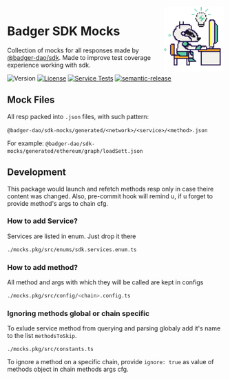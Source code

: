 <div> 
  <img align="right" src="docs/images/badger.png" height="150" />
</div>

# Badger SDK Mocks

Collection of mocks for all responses made by [@badger-dao/sdk](https://www.npmjs.com/package/@badger-dao/sdk).
Made to improve test coverage experience working with sdk.

![Version](https://img.shields.io/npm/v/@badger-dao/sdk-mocks)
[![License](https://img.shields.io/npm/l/@badger-dao/sdk-mocks)](https://opensource.org/licenses/MIT)
[![Service Tests](https://github.com/Badger-Finance/badger-sdk/actions/workflows/test.yml/badge.svg)](https://github.com/Badger-Finance/badger-sdk/actions/workflows/test.yml)
[![semantic-release](https://img.shields.io/badge/semantic--release-angular-e10079?logo=semantic-release)](https://github.com/semantic-release/semantic-release)

## Mock Files

All resp packed into `.json` files, with such pattern:

`@badger-dao/sdk-mocks/generated/<network>/<service>/<method>.json`

For example: `@badger-dao/sdk-mocks/generated/ethereum/graph/loadSett.json`

## Development

This package would launch and refetch methods resp only in case theire content was changed.
Also, pre-commit hook will remind u, if u forget to provide method's args to chain cfg.

### How to add Service?

Services are listed in enum. Just drop it there

```sh
./mocks.pkg/src/enums/sdk.services.enum.ts
```

### How to add method?

All method and args with which they will be called are kept in configs

```sh
./mocks.pkg/src/config/<chain>.config.ts
```

### Ignoring methods global or chain specific

To exlude service method from querying and parsing globaly add it's name to the list `methodsToSkip`.

```shell
./mocks.pkg/src/constants.ts
```

To ignore a method on a specific chain, provide `ignore: true` as value of methods object in chain methods args cfg.
